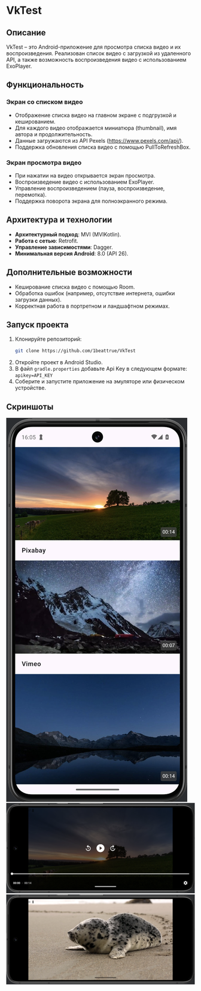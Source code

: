 # VkTest

## Описание
VkTest – это Android-приложение для просмотра списка видео и их воспроизведения. Реализован список видео с загрузкой из удаленного API, а также возможность воспроизведения видео с использованием ExoPlayer.

## Функциональность
### Экран со списком видео
- Отображение списка видео на главном экране с подгрузкой и кешированием.
- Для каждого видео отображается миниатюра (thumbnail), имя автора и продолжительность.
- Данные загружаются из API Pexels (https://www.pexels.com/api/).
- Поддержка обновления списка видео с помощью PullToRefreshBox.

### Экран просмотра видео
- При нажатии на видео открывается экран просмотра.
- Воспроизведение видео с использованием ExoPlayer.
- Управление воспроизведением (пауза, воспроизведение, перемотка).
- Поддержка поворота экрана для полноэкранного режима.

## Архитектура и технологии
- **Архитектурный подход**: MVI (MVIKotlin).
- **Работа с сетью**: Retrofit.
- **Управление зависимостями**: Dagger.
- **Минимальная версия Android**: 8.0 (API 26).

## Дополнительные возможности
- Кеширование списка видео с помощью Room.
- Обработка ошибок (например, отсутствие интернета, ошибки загрузки данных).
- Корректная работа в портретном и ландшафтном режимах.

## Запуск проекта
1. Клонируйте репозиторий:
   ```sh
   git clone https://github.com/1beattrue/VkTest
   ```
2. Откройте проект в Android Studio.
3. В файл ```gradle.properties``` добавьте Api Key в следующем формате: ```apikey=API_KEY```
4. Соберите и запустите приложение на эмуляторе или физическом устройстве.

## Скриншоты
![Скриншот 1](1.png)
![Скриншот 2](2.png)
![Скриншот 3](3.png)





